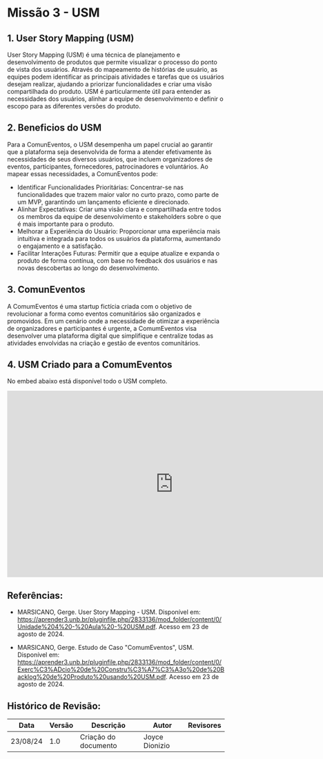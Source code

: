 # Missão 3 - USM

## 1. User Story Mapping (USM)

User Story Mapping (USM) é uma técnica de planejamento e desenvolvimento de produtos que permite visualizar o processo do ponto de vista dos usuários. Através do mapeamento de histórias de usuário, as equipes podem identificar as principais atividades e tarefas que os usuários desejam realizar, ajudando a priorizar funcionalidades e criar uma visão compartilhada do produto. USM é particularmente útil para entender as necessidades dos usuários, alinhar a equipe de desenvolvimento e definir o escopo para as diferentes versões do produto.

## 2. Beneficios do USM

Para a ComunEventos, o USM desempenha um papel crucial ao garantir que a plataforma seja desenvolvida de forma a atender efetivamente às necessidades de seus diversos usuários, que incluem organizadores de eventos, participantes, fornecedores, patrocinadores e voluntários. Ao mapear essas necessidades, a ComunEventos pode:

- Identificar Funcionalidades Prioritárias: Concentrar-se nas funcionalidades que trazem maior valor no curto prazo, como parte de um MVP, garantindo um lançamento eficiente e direcionado.
- Alinhar Expectativas: Criar uma visão clara e compartilhada entre todos os membros da equipe de desenvolvimento e stakeholders sobre o que é mais importante para o produto.
- Melhorar a Experiência do Usuário: Proporcionar uma experiência mais intuitiva e integrada para todos os usuários da plataforma, aumentando o engajamento e a satisfação.
- Facilitar Interações Futuras: Permitir que a equipe atualize e expanda o produto de forma contínua, com base no feedback dos usuários e nas novas descobertas ao longo do desenvolvimento.

## 3. ComunEventos

A ComumEventos é uma startup fictícia criada com o objetivo de revolucionar a forma como eventos comunitários são organizados e promovidos. Em um cenário onde a necessidade de otimizar a experiência de organizadores e participantes é urgente, a ComumEventos visa desenvolver uma plataforma digital que simplifique e centralize todas as atividades envolvidas na criação e gestão de eventos comunitários.


## 4. USM Criado para a ComumEventos

No embed abaixo está disponível todo o USM completo.

<iframe width="768" height="432" src="https://miro.com/app/live-embed/uXjVKnczxfQ=/?moveToViewport=-4209,-1771,5464,2616&embedId=897141816905" frameborder="0" scrolling="no" allow="fullscreen; clipboard-read; clipboard-write" allowfullscreen></iframe>

## Referências:

- MARSICANO, Gerge. User Story Mapping - USM. Disponível em: <https://aprender3.unb.br/pluginfile.php/2833136/mod_folder/content/0/Unidade%204%20-%20Aula%20-%20USM.pdf>. Acesso em 23 de agosto de 2024.

- MARSICANO, Gerge. Estudo de Caso "ComumEventos", USM. Disponível em: <https://aprender3.unb.br/pluginfile.php/2833136/mod_folder/content/0/Exerc%C3%ADcio%20de%20Constru%C3%A7%C3%A3o%20de%20Backlog%20de%20Produto%20usando%20USM.pdf>. Acesso em 23 de agosto de 2024.

## Histórico de Revisão:
Data | Versão | Descrição | Autor | Revisores 
---- | ------ | --------- | ----- | ---------
23/08/24 | 1.0 | Criação do documento | Joyce Dionizio | 